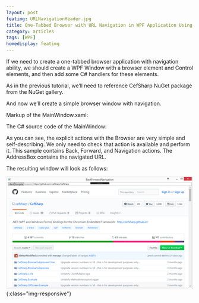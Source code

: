 ```yaml
---
layout: post
featimg: URLNavigationHeader.jpg
title: One-Tabbed Browser with URL Navigation in WPF Application Using CefSharp
category: articles
tags: [WPF]
homedisplay: featimg
---
```

If we need to create a one-tabbed browser application with navigation ability, we should create a WPF Window with a browser element and Control elements, and then add some C# handlers for these elements.

As in the previous tutorial, we’ll need to reference CefSharp NuGet package from the NuGet gallery.

And now we’ll create a simple browser window with navigation.

Markup of the MainWindow.xaml:

<script src="https://gist.github.com/cefsharptutorials/1e26ac1ff1dcefe112ce80c0592a44d8.js"></script>

The C# source code of the MainWindow:

<script src="https://gist.github.com/cefsharptutorials/86e630b9baa08a2d3b5e230a2d49afa8.js"></script>

As you can see, the explicit actions with the Browser are very simple and self-describing. We only need to check that action is available and perform it.
This sample contains Back, Forward, and Navigation actions. The AddressBox contains the navigated URL.

The resulting window will look as follows:

![image-title-here](/img/URLNavigationUsingCefSharpOutput.png){:class="img-responsive"}
